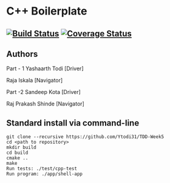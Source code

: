 # C++ Boilerplate

[![Build Status](https://travis-ci.org/Ytodi31/TDD-Week5.svg?branch=master)](https://travis-ci.org/YTodi31/TDD-Week5)
[![Coverage Status](https://coveralls.io/repos/github/Ytodi31/TDD-Week5/badge.svg?branch=master)](https://coveralls.io/github/Ytodi31/TDD-Week5?branch=master)
---

## Authors

Part - 1 
Yashaarth Todi [Driver]

Raja Iskala [Navigator]

Part -2 
Sandeep Kota [Driver]

Raj Prakash Shinde [Navigator]



## Standard install via command-line
```
git clone --recursive https://github.com/Ytodi31/TDD-Week5
cd <path to repository>
mkdir build
cd build
cmake ..
make
Run tests: ./test/cpp-test
Run program: ./app/shell-app
```





